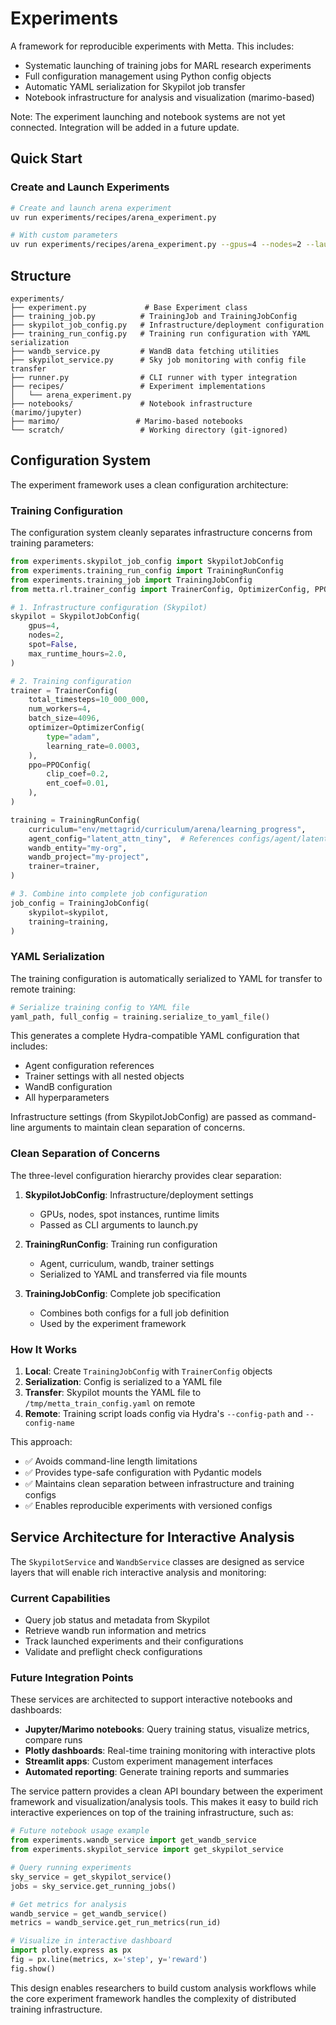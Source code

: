 # Experiments

A framework for reproducible experiments with Metta. This includes:
- Systematic launching of training jobs for MARL research experiments
- Full configuration management using Python config objects
- Automatic YAML serialization for Skypilot job transfer
- Notebook infrastructure for analysis and visualization (marimo-based)

Note: The experiment launching and notebook systems are not yet connected. Integration will be added in a future update.

## Quick Start

### Create and Launch Experiments

```bash
# Create and launch arena experiment
uv run experiments/recipes/arena_experiment.py

# With custom parameters
uv run experiments/recipes/arena_experiment.py --gpus=4 --nodes=2 --launch
```

## Structure

```
experiments/
├── experiment.py             # Base Experiment class
├── training_job.py          # TrainingJob and TrainingJobConfig
├── skypilot_job_config.py   # Infrastructure/deployment configuration  
├── training_run_config.py   # Training run configuration with YAML serialization
├── wandb_service.py         # WandB data fetching utilities  
├── skypilot_service.py      # Sky job monitoring with config file transfer
├── runner.py                # CLI runner with typer integration
├── recipes/                 # Experiment implementations
│   └── arena_experiment.py
├── notebooks/               # Notebook infrastructure (marimo/jupyter)
├── marimo/                 # Marimo-based notebooks
└── scratch/                 # Working directory (git-ignored)
```

## Configuration System

The experiment framework uses a clean configuration architecture:

### Training Configuration

The configuration system cleanly separates infrastructure concerns from training parameters:

```python
from experiments.skypilot_job_config import SkypilotJobConfig
from experiments.training_run_config import TrainingRunConfig
from experiments.training_job import TrainingJobConfig
from metta.rl.trainer_config import TrainerConfig, OptimizerConfig, PPOConfig

# 1. Infrastructure configuration (Skypilot)
skypilot = SkypilotJobConfig(
    gpus=4,
    nodes=2,
    spot=False,
    max_runtime_hours=2.0,
)

# 2. Training configuration
trainer = TrainerConfig(
    total_timesteps=10_000_000,
    num_workers=4,
    batch_size=4096,
    optimizer=OptimizerConfig(
        type="adam",
        learning_rate=0.0003,
    ),
    ppo=PPOConfig(
        clip_coef=0.2,
        ent_coef=0.01,
    ),
)

training = TrainingRunConfig(
    curriculum="env/mettagrid/curriculum/arena/learning_progress",
    agent_config="latent_attn_tiny",  # References configs/agent/latent_attn_tiny.yaml
    wandb_entity="my-org",
    wandb_project="my-project",
    trainer=trainer,
)

# 3. Combine into complete job configuration
job_config = TrainingJobConfig(
    skypilot=skypilot,
    training=training,
)
```

### YAML Serialization

The training configuration is automatically serialized to YAML for transfer to remote training:

```python
# Serialize training config to YAML file
yaml_path, full_config = training.serialize_to_yaml_file()
```

This generates a complete Hydra-compatible YAML configuration that includes:
- Agent configuration references
- Trainer settings with all nested objects
- WandB configuration
- All hyperparameters

Infrastructure settings (from SkypilotJobConfig) are passed as command-line arguments to maintain clean separation of concerns.

### Clean Separation of Concerns

The three-level configuration hierarchy provides clear separation:

1. **SkypilotJobConfig**: Infrastructure/deployment settings
   - GPUs, nodes, spot instances, runtime limits
   - Passed as CLI arguments to launch.py

2. **TrainingRunConfig**: Training run configuration
   - Agent, curriculum, wandb, trainer settings
   - Serialized to YAML and transferred via file mounts

3. **TrainingJobConfig**: Complete job specification
   - Combines both configs for a full job definition
   - Used by the experiment framework

### How It Works

1. **Local**: Create `TrainingJobConfig` with `TrainerConfig` objects
2. **Serialization**: Config is serialized to a YAML file
3. **Transfer**: Skypilot mounts the YAML file to `/tmp/metta_train_config.yaml` on remote
4. **Remote**: Training script loads config via Hydra's `--config-path` and `--config-name`

This approach:
- ✅ Avoids command-line length limitations
- ✅ Provides type-safe configuration with Pydantic models
- ✅ Maintains clean separation between infrastructure and training configs
- ✅ Enables reproducible experiments with versioned configs

## Service Architecture for Interactive Analysis

The `SkypilotService` and `WandbService` classes are designed as service layers that will enable rich interactive analysis and monitoring:

### Current Capabilities
- Query job status and metadata from Skypilot
- Retrieve wandb run information and metrics
- Track launched experiments and their configurations
- Validate and preflight check configurations

### Future Integration Points
These services are architected to support interactive notebooks and dashboards:

- **Jupyter/Marimo notebooks**: Query training status, visualize metrics, compare runs
- **Plotly dashboards**: Real-time training monitoring with interactive plots  
- **Streamlit apps**: Custom experiment management interfaces
- **Automated reporting**: Generate training reports and summaries

The service pattern provides a clean API boundary between the experiment framework and visualization/analysis tools. This makes it easy to build rich interactive experiences on top of the training infrastructure, such as:

```python
# Future notebook usage example
from experiments.wandb_service import get_wandb_service
from experiments.skypilot_service import get_skypilot_service

# Query running experiments
sky_service = get_skypilot_service()
jobs = sky_service.get_running_jobs()

# Get metrics for analysis
wandb_service = get_wandb_service()
metrics = wandb_service.get_run_metrics(run_id)

# Visualize in interactive dashboard
import plotly.express as px
fig = px.line(metrics, x='step', y='reward')
fig.show()
```

This design enables researchers to build custom analysis workflows while the core experiment framework handles the complexity of distributed training infrastructure.

